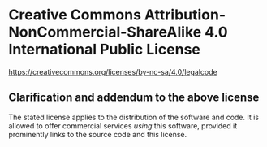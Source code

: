# Creative Commons Attribution-NonCommercial-ShareAlike 4.0 International Public License

https://creativecommons.org/licenses/by-nc-sa/4.0/legalcode

## Clarification and addendum to the above license
The stated license applies to the distribution of the software and code. It is allowed to offer commercial services _using_ this software, provided it prominently links to the source code and this license.
